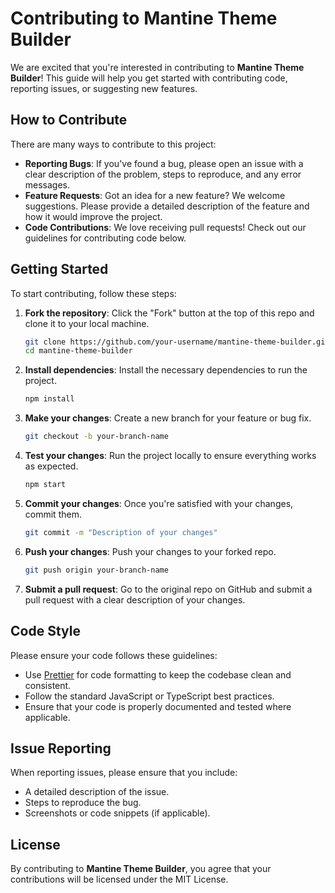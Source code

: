 
# Contributing to Mantine Theme Builder

We are excited that you're interested in contributing to **Mantine Theme Builder**! This guide will help you get started with contributing code, reporting issues, or suggesting new features.

## How to Contribute

There are many ways to contribute to this project:

- **Reporting Bugs**: If you've found a bug, please open an issue with a clear description of the problem, steps to reproduce, and any error messages.
- **Feature Requests**: Got an idea for a new feature? We welcome suggestions. Please provide a detailed description of the feature and how it would improve the project.
- **Code Contributions**: We love receiving pull requests! Check out our guidelines for contributing code below.

## Getting Started

To start contributing, follow these steps:

1. **Fork the repository**: Click the "Fork" button at the top of this repo and clone it to your local machine.
   ```bash
   git clone https://github.com/your-username/mantine-theme-builder.git
   cd mantine-theme-builder
   ```
2. **Install dependencies**: Install the necessary dependencies to run the project.
   ```bash
   npm install
   ```
3. **Make your changes**: Create a new branch for your feature or bug fix.
   ```bash
   git checkout -b your-branch-name
   ```
4. **Test your changes**: Run the project locally to ensure everything works as expected.
   ```bash
   npm start
   ```
5. **Commit your changes**: Once you're satisfied with your changes, commit them.
   ```bash
   git commit -m "Description of your changes"
   ```
6. **Push your changes**: Push your changes to your forked repo.
   ```bash
   git push origin your-branch-name
   ```
7. **Submit a pull request**: Go to the original repo on GitHub and submit a pull request with a clear description of your changes.

## Code Style

Please ensure your code follows these guidelines:

- Use [Prettier](https://prettier.io/) for code formatting to keep the codebase clean and consistent.
- Follow the standard JavaScript or TypeScript best practices.
- Ensure that your code is properly documented and tested where applicable.

## Issue Reporting

When reporting issues, please ensure that you include:

- A detailed description of the issue.
- Steps to reproduce the bug.
- Screenshots or code snippets (if applicable).

## License

By contributing to **Mantine Theme Builder**, you agree that your contributions will be licensed under the MIT License.
